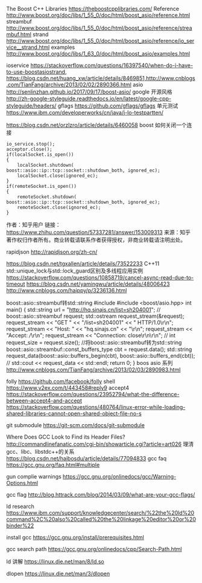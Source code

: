 The Boost C++ Libraries https://theboostcpplibraries.com/
Reference http://www.boost.org/doc/libs/1_55_0/doc/html/boost_asio/reference.html
streambuf http://www.boost.org/doc/libs/1_55_0/doc/html/boost_asio/reference/streambuf.html
strand http://www.boost.org/doc/libs/1_55_0/doc/html/boost_asio/reference/io_service__strand.html
examples http://www.boost.org/doc/libs/1_63_0/doc/html/boost_asio/examples.html


ioservice https://stackoverflow.com/questions/16397540/when-do-i-have-to-use-boostasiostrand, https://blog.csdn.net/huang_xw/article/details/8469851,http://www.cnblogs.com/TianFang/archive/2013/02/02/2890366.html
asio http://senlinzhan.github.io/2017/09/17/boost-asio/
google 开源风格 http://zh-google-styleguide.readthedocs.io/en/latest/google-cpp-styleguide/headers/
gflags https://github.com/gflags/gflags
单元测试  https://www.ibm.com/developerworks/cn/java/j-lo-testpartten/

https://blog.csdn.net/orzlzro/article/details/6460058
boost 如何关闭一个连接 

	io_service.stop();
	acceptor.close();
	if(localSocket.is_open())
	{
		localSocket.shutdown(
	boost::asio::ip::tcp::socket::shutdown_both, ignored_ec);
		localSocket.close(ignored_ec);
	}
	if(remoteSocket.is_open())
	{
		remoteSocket.shutdown(
	boost::asio::ip::tcp::socket::shutdown_both, ignored_ec);
		remoteSocket.close(ignored_ec);
	}

作者：知乎用户
链接：https://www.zhihu.com/question/57337281/answer/153009313
来源：知乎
著作权归作者所有。商业转载请联系作者获得授权，非商业转载请注明出处。

rapidjson http://rapidjson.org/zh-cn/

https://blog.csdn.net/tgxallen/article/details/73522233  C++11 std::unique_lock与std::lock_guard区别及多线程应用实例
https://stackoverflow.com/questions/10858719/cancel-async-read-due-to-timeout
https://blog.csdn.net/yamingwu/article/details/48006423
http://www.cnblogs.com/haippy/p/3236136.html

boost::asio::streambuf转std::string
#include <iostream>
#include <boost/asio.hpp>
int main()
{
    std::string url = "http://hq.sinajs.cn/list=sh204001";
    //
    boost::asio::streambuf request;
    std::ostream request_stream(&request);
    request_stream << "GET " << "/list=sh204001" << " HTTP/1.0\r\n";
    request_stream << "Host: " << "hq.sinajs.cn" << "\r\n";
    request_stream << "Accept: */*\r\n";
    request_stream << "Connection: close\r\n\r\n";
    //
    int request_size = request.size();
    //将boost::asio::streambuf转为std::string
    boost::asio::streambuf::const_buffers_type cbt = request.data();
    std::string request_data(boost::asio::buffers_begin(cbt), boost::asio::buffers_end(cbt));
    //
    std::cout << request_data << std::endl;
    return 0;
}
boos asio 系列
http://www.cnblogs.com/TianFang/archive/2013/02/03/2890983.html

folly
https://github.com/facebook/folly
shell
https://www.v2ex.com/t/443458#reply9
accept4
https://stackoverflow.com/questions/23952794/what-the-difference-between-accept4-and-accept
https://stackoverflow.com/questions/480764/linux-error-while-loading-shared-libraries-cannot-open-shared-object-file-no-s

git submodule
https://git-scm.com/docs/git-submodule

Where Does GCC Look to Find its Header Files?
http://commandlinefanatic.com/cgi-bin/showarticle.cgi?article=art026
理清gcc、libc、libstdc++的关系
https://blog.csdn.net/haibosdu/article/details/77094833
gcc faq
https://gcc.gnu.org/faq.html#multiple

gun complie warnings
https://gcc.gnu.org/onlinedocs/gcc/Warning-Options.html

gcc flag
http://blog.httrack.com/blog/2014/03/09/what-are-your-gcc-flags/

ld research
https://www.ibm.com/support/knowledgecenter/search/%22the%20ld%20command%2C%20also%20called%20the%20linkage%20editor%20or%20binder%22

install gcc
https://gcc.gnu.org/install/prerequisites.html


gcc search path
https://gcc.gnu.org/onlinedocs/cpp/Search-Path.html


ld 讲解
https://linux.die.net/man/8/ld.so

dlopen
https://linux.die.net/man/3/dlopen